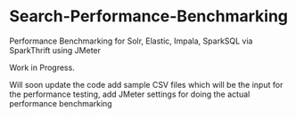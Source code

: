 # Search-Performance-Benchmarking
Performance Benchmarking for Solr, Elastic, Impala, SparkSQL via SparkThrift using JMeter

Work in Progress.

Will soon update the code add sample CSV files which will be the input for the performance testing, add JMeter settings for doing the actual performance benchmarking
